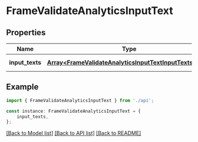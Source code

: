 # FrameValidateAnalyticsInputText


## Properties

Name | Type | Description | Notes
------------ | ------------- | ------------- | -------------
**input_texts** | [**Array&lt;FrameValidateAnalyticsInputTextInputTextsInner&gt;**](FrameValidateAnalyticsInputTextInputTextsInner.md) |  | [default to undefined]

## Example

```typescript
import { FrameValidateAnalyticsInputText } from './api';

const instance: FrameValidateAnalyticsInputText = {
    input_texts,
};
```

[[Back to Model list]](../README.md#documentation-for-models) [[Back to API list]](../README.md#documentation-for-api-endpoints) [[Back to README]](../README.md)
